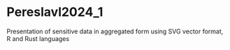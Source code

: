 # Pereslavl2024_1
Presentation of sensitive data in aggregated form using SVG vector format, R and Rust languages
